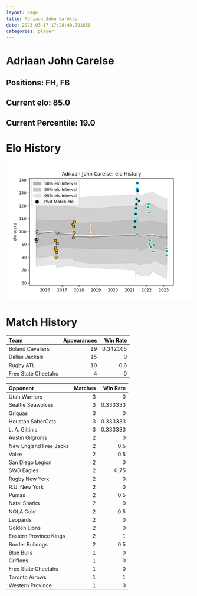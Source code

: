 ```yaml
---  
layout: page  
title: Adriaan John Carelse  
date: 2023-03-17 17:28:40.701650  
categories: player  
---
```

# Adriaan John Carelse

## Positions: FH, FB

## Current elo: 85.0

## Current Percentile: 19.0

# Elo History


![elo history](history_AdriaanJohnCarelse.png)
# Match History


| Team                |   Appearances |   Win Rate |
|:--------------------|--------------:|-----------:|
| Boland Cavaliers    |            19 |   0.342105 |
| Dallas Jackals      |            15 |   0        |
| Rugby ATL           |            10 |   0.6      |
| Free State Cheetahs |             4 |   0        |

| Opponent               |   Matches |   Win Rate |
|:-----------------------|----------:|-----------:|
| Utah Warriors          |         3 |   0        |
| Seattle Seawolves      |         3 |   0.333333 |
| Griquas                |         3 |   0        |
| Houston SaberCats      |         3 |   0.333333 |
| L. A. Giltinis         |         3 |   0.333333 |
| Austin Gilgronis       |         2 |   0        |
| New England Free Jacks |         2 |   0.5      |
| Valke                  |         2 |   0.5      |
| San Diego Legion       |         2 |   0        |
| SWD Eagles             |         2 |   0.75     |
| Rugby New York         |         2 |   0        |
| R.U. New York          |         2 |   0        |
| Pumas                  |         2 |   0.5      |
| Natal Sharks           |         2 |   0        |
| NOLA Gold              |         2 |   0.5      |
| Leopards               |         2 |   0        |
| Golden Lions           |         2 |   0        |
| Eastern Province Kings |         2 |   1        |
| Border Bulldogs        |         2 |   0.5      |
| Blue Bulls             |         1 |   0        |
| Griffons               |         1 |   0        |
| Free State Cheetahs    |         1 |   0        |
| Toronto Arrows         |         1 |   1        |
| Western Province       |         1 |   0        |